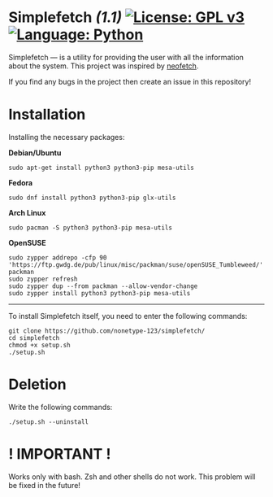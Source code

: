 # Simplefetch _(1.1)_ [![License: GPL v3](https://img.shields.io/badge/License-GPLv3-blue.svg)](https://www.gnu.org/licenses/gpl-3.0) [![Language: Python](https://img.shields.io/badge/Language-Python-yellow.svg)](https://www.python.org/)

Simplefetch — is a utility for providing the user with all the information about the system. This project was inspired by [neofetch](https://github.com/dylanaraps/neofetch). 

If you find any bugs in the project then create an issue in this repository!

# Installation

Installing the necessary packages:

**Debian/Ubuntu**
```shell
sudo apt-get install python3 python3-pip mesa-utils
```

**Fedora**
```shell
sudo dnf install python3 python3-pip glx-utils
```

**Arch Linux**
```shell
sudo pacman -S python3 python3-pip mesa-utils
```

**OpenSUSE**
```shell
sudo zypper addrepo -cfp 90 'https://ftp.gwdg.de/pub/linux/misc/packman/suse/openSUSE_Tumbleweed/' packman
sudo zypper refresh
sudo zypper dup --from packman --allow-vendor-change
sudo zypper install python3 python3-pip mesa-utils
```

---

To install Simplefetch itself, you need to enter the following commands:
```shell
git clone https://github.com/nonetype-123/simplefetch/
cd simplefetch
chmod +x setup.sh
./setup.sh
```

# Deletion

Write the following commands:

```shell
./setup.sh --uninstall
```

# ! IMPORTANT !

Works only with bash. Zsh and other shells do not work. This problem will be fixed in the future!
